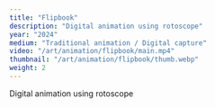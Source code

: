 ```yaml
---
title: "Flipbook"
description: "Digital animation using rotoscope"
year: "2024"
medium: "Traditional animation / Digital capture"
video: "/art/animation/flipbook/main.mp4"
thumbnail: "/art/animation/flipbook/thumb.webp"
weight: 2
---
```

Digital animation using rotoscope
